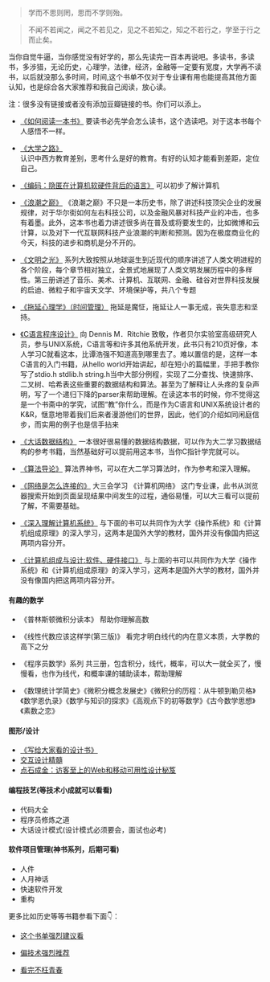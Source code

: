 >学而不思则罔，思而不学则殆。

>不闻不若闻之，闻之不若见之，见之不若知之，知之不若行之，学至于行之而止矣。

当你自觉牛逼，当你感觉没有好学的，那么先读完一百本再说吧。多读书，多读书，多涉猎，无论历史，心理学，法律，经济，金融等一定要有宽度，大学再不读书，以后就没那么多时间，时间,这个书单不仅对于专业课有用也能提高其他方面认知，也是综合各大家推荐和我自己阅读，放心读。

注：很多没有链接或者没有添加豆瓣链接的书。你们可以添上。

- [《如何阅读一本书》](https://book.douban.com/subject/1013208/)
[](https://img1.doubanio.com/lpic/s1670978.jpg)
要读书必先学会怎么读书，这个选读吧。对于这本书每个人感悟不一样。

- [《大学之路》]()  
认识中西方教育差别，思考什么是好的教育。有好的认知才能看到差距，定位自己。

- [《编码：隐匿在计算机软硬件背后的语言》]()
可以初步了解计算机


- [《浪潮之巅》](https://book.douban.com/subject/6709783/)
《浪潮之巅》不只是一本历史书，除了讲述科技顶尖企业的发展规律，对于华尔街如何左右科技公司，以及金融风暴对科技产业的冲击，也多有着墨。此外，这本书也着力讲述很多尚在普及或将要发生的，比如微博和云计算，以及对下一代互联网科技产业浪潮的判断和预测。因为在极度商业化的今天，科技的进步和商机是分不开的。

- [《文明之光》](https://book.douban.com/subject/26275177/)
系列大致按照从地球诞生到近现代的顺序讲述了人类文明进程的各个阶段，每个章节相对独立，全景式地展现了人类文明发展历程中的多样性。第三册讲述了音乐、美术、计算机、互联网、金融、硅谷对世界科技发展的启迪、微粒子和宇宙天文学、环境保护等，共八个专题

- [《拖延心理学》（时间管理）]()
拖延是魔怔，拖延让人一事无成，丧失意志和坚持。

- [《C语言程序设计》](https://book.douban.com/subject/1139336/)
向 Dennis M．Ritchie 致敬，作者贝尔实验室高级研究人员，参与UNIX系统，C语言等和许多其他系统开发，此书只有210页好像，本人学习C就看这本，比谭浩强不知道高到哪里去了。难以置信的是，这样一本C语言的入门书籍，从hello world开始讲起，却在短小的篇幅里，手把手教你写了stdio.h stdlib.h string.h当中大部分例程，实现了二分查找、快速排序、二叉树、哈希表这些重要的数据结构和算法。甚至为了解释让人头疼的复杂声明，写了一个递归下降的parser来帮助理解。在读这本书的时候，你不觉得这是一个书斋中的学究，试图“教”你什么，而是作为C语言和UNIX系统设计者的K&R，惬意地带着我们后来者漫游他们的世界，因此，他们的介绍如同闲庭信步，而实用的例子也是信手拈来

- [《大话数据结构》]()
一本很好很易懂的数据结构数据，可以作为大二学习数据结构的参考书籍，当然基础好可以提前用这本书，当你C指针学完就可以。

- [《算法导论》]()
算法界神书，可以在大二学习算法时，作为参考和深入理解。

- [《网络是怎么连接的》]()
大三会学习 《计算机网络》 这门专业课，此书从浏览器搜索开始到页面呈现结果中间发生的过程，通俗易懂，可以大三看可以提前了解，不需要基础。

- [《深入理解计算机系统》]()
与下面的书可以共同作为大学《操作系统》和《计算机组成原理》的深入学习，这两本是国外大学的教材，国外并没有像国内把这两项内容分开。

- [《计算机组成与设计:软件、硬件接口》]()
与上面的书可以共同作为大学《操作系统》和《计算机组成原理》的深入学习，这两本是国外大学的教材，国外并没有像国内把这两项内容分开。

#### 有趣的数学
- 《普林斯顿微积分读本》
帮助你理解高数

- 《线性代数应该这样学(第三版)》
看完才明白线代的内在意义本质，大学教的高下之分

- 《程序员数学》系列
共三册，包含积分，线代，概率，可以大一就全买了，慢慢看，也作为线代，和概率课的辅助读本，帮助理解

- 《数理统计学简史》《微积分概念发展史》《微积分的历程：从牛顿到勒贝格》《数学恩仇录》《数学与知识的探求》《高观点下的初等数学》《古今数学思想》《素数之恋》

#### 图形/设计
- [《写给大家看的设计书》]()
- [交互设计精髓]()
- [点石成金：访客至上的Web和移动可用性设计秘笈]()

#### 编程技艺(等技术小成就可以看看)
- 代码大全
- 程序员修炼之道
- 大话设计模式(设计模式必须要会，面试也必考)

#### 软件项目管理(神书系列，后期可看)
- 人件
- 人月神话
- 快速软件开发
- 重构


更多比如历史等等书籍参看下面👇：

- [这个书单强烈建议看](https://www.zhihu.com/question/20619895)
 
- [偏技术强烈推荐](http://www.cnblogs.com/figure9/p/developer-reading-list.html)

- [看完不枉青春](https://www.zhihu.com/question/20619895)


